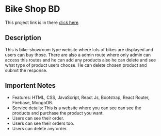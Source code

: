 # Bike Shop BD

This project link is in there [click here](https://bikeshop-8705b.web.app/).

## Description
This is bike-showroom type website where lots of bikes are displayed and users can buy those. There are also a admin route where only admin can access this routes and he can add any products also he can delete and see what type of product users choose. He can delete chosen product and submit the response.

## Importent Notes
* Features: HTML, CSS, JavaScript, React Js, Bootstrap, React Router, Firebase, MongoDB.
* Service details: This is a website where you can see can see the products and purchase the product you want.
* Users can see their order. 
* Users can see their orders too.
* Users can delete any order.
